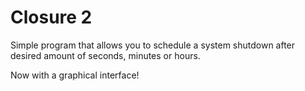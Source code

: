 # Closure 2

Simple program that allows you to schedule a system shutdown after desired amount of seconds, minutes or hours.

Now with a graphical interface!